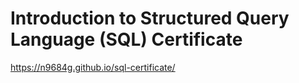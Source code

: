 # Introduction to Structured Query Language (SQL) Certificate
https://n9684g.github.io/sql-certificate/
